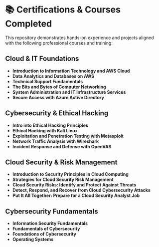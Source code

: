 # 📚 Certifications & Courses Completed

This repository demonstrates hands-on experience and projects aligned with the following professional courses and training:

## Cloud & IT Foundations
- **Introduction to Information Technology and AWS Cloud**  
- **Data Analytics and Databases on AWS**  
- **Technical Support Fundamentals**  
- **The Bits and Bytes of Computer Networking**  
- **System Administration and IT Infrastructure Services**  
- **Secure Access with Azure Active Directory**  

## Cybersecurity & Ethical Hacking
- **Intro into Ethical Hacking Principles**  
- **Ethical Hacking with Kali Linux**  
- **Exploitation and Penetration Testing with Metasploit**  
- **Network Traffic Analysis with Wireshark**  
- **Incident Response and Defense with OpenVAS**  

## Cloud Security & Risk Management
- **Introduction to Security Principles in Cloud Computing**  
- **Strategies for Cloud Security Risk Management**  
- **Cloud Security Risks: Identify and Protect Against Threats**  
- **Detect, Respond, and Recover from Cloud Cybersecurity Attacks**  
- **Put It All Together: Prepare for a Cloud Security Analyst Job**  

## Cybersecurity Fundamentals
- **Information Security Fundamentals**  
- **Fundamentals of Cybersecurity**  
- **Foundations of Cybersecurity**  
- **Operating Systems**

